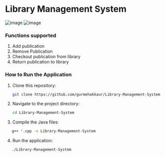 # Library Management System
![image](https://github.com/user-attachments/assets/6b587d3d-0957-4fef-97f5-8158bf4d0c0c)
![image](https://github.com/user-attachments/assets/51684d6e-966c-45cc-b1da-3d13ecf3206a)

### Functions supported
1. Add publication
2. Remove Publication
3. Checkout publication from library
4. Return publication to library

### How to Run the Application
1. Clone this repository:
   ```bash
   git clone https://github.com/gurmehakkaur/Library-Management-System
   ```

2. Navigate to the project directory:
   ```bash
   cd Library-Management-System
   ```

3. Compile the Java files:
```bash
   g++ *.cpp -o Library-Management-System
```

4. Run the application:
```bash
   ./Library-Management-System
